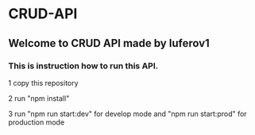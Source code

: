 # CRUD-API

## Welcome to CRUD API made by luferov1

### This is instruction how to run this API.

1 copy this repository

2 run "npm install"

3 run "npm run start:dev" for develop mode and "npm run start:prod" for production mode 